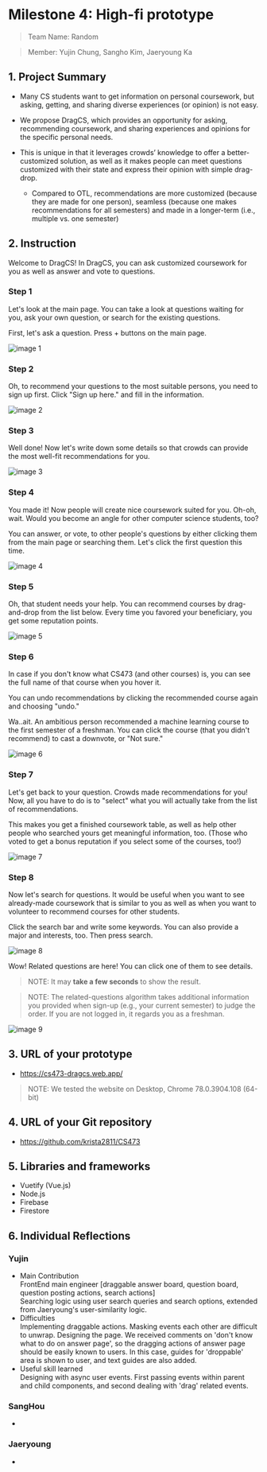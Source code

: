 # Milestone 4: High-fi prototype
> Team Name: Random

> Member: Yujin Chung, Sangho Kim, Jaeryoung Ka

## 1. Project Summary

- Many CS students want to get information on personal coursework, but asking, getting, and sharing diverse experiences (or opinion) is not easy.

- We propose DragCS, which provides an opportunity for asking, recommending coursework, and sharing experiences and opinions for the specific personal needs.

- This is unique in that it leverages crowds’ knowledge to offer a better-customized solution, as well as it makes people can meet questions customized with their state and express their opinion with simple drag-drop. 
  - Compared to OTL, recommendations are more customized (because they are made for one person), seamless (because one makes recommendations for all semesters) and made in a longer-term (i.e., multiple vs. one semester)



## 2. Instruction
Welcome to DragCS! In DragCS, you can ask customized coursework for you as well as answer and vote to questions. 

### Step 1
Let's look at the main page. You can take a look at questions waiting for you, ask your own question, or search for the existing questions. 

First, let's ask a question. Press + buttons on the main page.

![image 1](https://github.com/krista2811/CS473/blob/master/images/image1.png)

### Step 2
Oh, to recommend your questions to the most suitable persons, you need to sign up first. Click "Sign up here." and fill in the information.

![image 2](https://github.com/krista2811/CS473/blob/master/images/image2.png)
### Step 3
Well done! Now let's write down some details so that crowds can provide the most well-fit recommendations for you.

![image 3](https://github.com/krista2811/CS473/blob/master/images/image3.png)
### Step 4
You made it! Now people will create nice coursework suited for you. Oh-oh, wait. Would you become an angle for other computer science students, too?

You can answer, or vote, to other people's questions by either clicking them from the main page or searching them. Let's click the first question this time.

![image 4](https://github.com/krista2811/CS473/blob/master/images/image4.png)
### Step 5
Oh, that student needs your help. You can recommend courses by drag-and-drop from the list below. Every time you favored your beneficiary, you get some reputation points.

![image 5](https://github.com/krista2811/CS473/blob/master/images/image5.png)
### Step 6
In case if you don't know what CS473 (and other courses) is, you can see the full name of that course when you hover it.

You can undo recommendations by clicking the recommended course again and choosing "undo."

Wa..ait. An ambitious person recommended a machine learning course to the first semester of a freshman. You can click the course (that you didn't recommend) to cast a downvote, or "Not sure."

![image 6](https://github.com/krista2811/CS473/blob/master/images/image6.png)
### Step 7
Let's get back to your question. Crowds made recommendations for you! Now, all you have to do is to "select" what you will actually take from the list of recommendations.

This makes you get a finished coursework table, as well as help other people who searched yours get meaningful information, too. (Those who voted to get a bonus reputation if you select some of the courses, too!)

![image 7](https://github.com/krista2811/CS473/blob/master/images/image7.png)
### Step 8

Now let's search for questions. It would be useful when you want to see already-made coursework that is similar to you as well as when you want to volunteer to recommend courses for other students. 

Click the search bar and write some keywords. You can also provide a major and interests, too. Then press search.

![image 8](https://github.com/krista2811/CS473/blob/master/images/image8.png)

Wow! Related questions are here! You can click one of them to see details.

> NOTE: It may **take a few seconds** to show the result.

> NOTE: The related-questions algorithm takes additional information you provided when sign-up (e.g., your current semester) to judge the order. If you are not logged in, it regards you as a freshman.

![image 9](https://github.com/krista2811/CS473/blob/master/images/image9.png)


## 3. URL of your prototype
 * https://cs473-dragcs.web.app/

> NOTE: We tested the website on Desktop, Chrome 78.0.3904.108 (64-bit)

## 4. URL of your Git repository
 * https://github.com/krista2811/CS473


## 5. Libraries and frameworks
 * Vuetify (Vue.js)
 * Node.js
 * Firebase
 * Firestore

## 6. Individual Reflections
### Yujin
- Main Contribution  
FrontEnd main engineer [draggable answer board, question board, question posting actions, search actions]  
Searching logic using user search queries and search options, extended from Jaeryoung's user-similarity logic.
- Difficulties  
Implementing draggable actions. Masking events each other are difficult to unwrap.
Designing the page. We received comments on 'don't know what to do on answer page', so the dragging actions of answer page should be easily known to users. In this case, guides for 'droppable' area is shown to user, and text guides are also added.
- Useful skill learned  
Designing with async user events. First passing events within parent and child components, and second dealing with 'drag' related events.

### SangHou
 - 


### Jaeryoung
 - 
